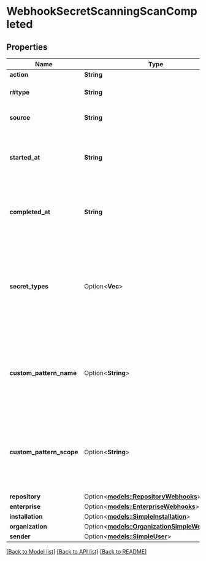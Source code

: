 # WebhookSecretScanningScanCompleted

## Properties

Name | Type | Description | Notes
------------ | ------------- | ------------- | -------------
**action** | **String** |  | 
**r#type** | **String** | What type of scan was completed | 
**source** | **String** | What type of content was scanned | 
**started_at** | **String** | The time that the alert was resolved in ISO 8601 format: `YYYY-MM-DDTHH:MM:SSZ`. | 
**completed_at** | **String** | The time that the alert was resolved in ISO 8601 format: `YYYY-MM-DDTHH:MM:SSZ`. | 
**secret_types** | Option<**Vec<String>**> | List of patterns that were updated. This will be empty for normal backfill scans or custom pattern updates | [optional]
**custom_pattern_name** | Option<**String**> | If the scan was triggered by a custom pattern update, this will be the name of the pattern that was updated | [optional]
**custom_pattern_scope** | Option<**String**> | If the scan was triggered by a custom pattern update, this will be the scope of the pattern that was updated | [optional]
**repository** | Option<[**models::RepositoryWebhooks**](repository-webhooks.md)> |  | [optional]
**enterprise** | Option<[**models::EnterpriseWebhooks**](enterprise-webhooks.md)> |  | [optional]
**installation** | Option<[**models::SimpleInstallation**](simple-installation.md)> |  | [optional]
**organization** | Option<[**models::OrganizationSimpleWebhooks**](organization-simple-webhooks.md)> |  | [optional]
**sender** | Option<[**models::SimpleUser**](simple-user.md)> |  | [optional]

[[Back to Model list]](../README.md#documentation-for-models) [[Back to API list]](../README.md#documentation-for-api-endpoints) [[Back to README]](../README.md)


